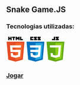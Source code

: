 ## Snake Game.JS

### Tecnologias utilizadas:

<img src="/assets/html-icon.png" width="50px"> <img src="/assets/css-icon.png" width="50px"> <img src="/assets/js-icon.png" width="50px">

### [Jogar]("https://majestic-tulumba-26ad92.netlify.app/")
